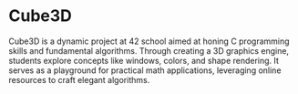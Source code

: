 # Cube3D
Cube3D is a dynamic project at 42 school aimed at honing C programming skills and fundamental algorithms. Through creating a 3D graphics engine, students explore concepts like windows, colors, and shape rendering. It serves as a playground for practical math applications, leveraging online resources to craft elegant algorithms. 
